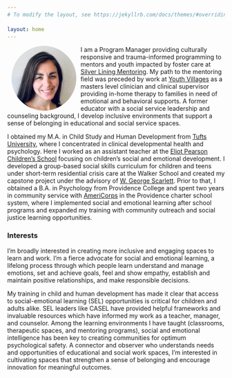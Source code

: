 ```yaml
---
# To modify the layout, see https://jekyllrb.com/docs/themes/#overriding-theme-defaults

layout: home
---
```


<img align='left' height='150' width='150' style="padding:0px 10px 0px 10px; border-radius: 50%" src="./assets/Leah.png"/>

I am a Program Manager providing culturally responsive and trauma-informed programming to mentors and youth impacted by foster care at [Silver Lining Mentoring](https://www.silverliningmentoring.org/). My path to the mentoring field was preceded by work at [Youth Villages](https://www.youthvillages.org/) as a masters level clinician and clinical supervisor providing in-home therapy to families in need of emotional and behavioral supports. A former educator with a social service leadership and counseling background, I develop inclusive environments that support a sense of belonging in educational and social service spaces.

I obtained my M.A. in Child Study and Human Development from [Tufts University](https://as.tufts.edu/epcshd/), where I concentrated in clinical developmental health and psychology. Here I worked as an assistant teacher at the [Eliot Pearson Children’s School](https://sites.tufts.edu/eliotpearsonchildrensschool/) focusing on children’s social and emotional development. I developed a group-based social skills curriculum for children and teens under short-term residential crisis care at the Walker School and created my capstone project under the advisory of [W. George Scarlett](). Prior to that, I obtained a B.A. in Psychology from Providence College and spent two years in community service with [AmeriCorps](https://www.nationalservice.gov/programs/americorps) in the Providence charter school system, where I implemented social and emotional learning after school programs and expanded my training with community outreach and social justice learning opportunities.

### Interests
I’m broadly interested in creating more inclusive and engaging spaces to learn and work. I’m a fierce advocate for social and emotional learning, a lifelong process through which people learn understand and manage emotions, set and achieve goals, feel and show empathy, establish and maintain positive relationships, and make responsible decisions.

My training in child and human development has made it clear that access to social-emotional learning (SEL) opportunities is critical for children and adults alike. SEL leaders like CASEL have provided helpful frameworks and invaluable resources which have informed my work as a teacher, manager, and counselor. Among the learning environments I have taught (classrooms, therapeutic spaces, and mentoring programs), social and emotional intelligence has been key to creating communities for optimum psychological safety. A connector and observer who understands needs and opportunities of educational and social work spaces, I’m interested in cultivating spaces that strengthen a sense of belonging and encourage innovation for meaningful outcomes.